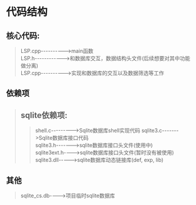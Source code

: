 # 代码结构

## 核心代码:

> LSP.cpp---------->main函数  
> LSP.h------------>和数据库交互，数据结构头文件(后续想要对其中功能做分离)   
> LSP.cpp---------->实现和数据库的交互以及数据筛选等工作  



## 依赖项

> ## sqlite依赖项:
> > shell.c--------->Sqlite数据库shell实现代码 
> > sqlite3.c------->Sqlite数据库接口代码  
> > sqlite3.h------->sqlite数据库接口头文件(使用中)   
> > sqlite3ext.h---->sqlite数据库接口头文件(暂时没有被使用)  
> > sqlite3.dll----->sqlite数据库动态链接库(def, exp, lib)  



## 其他

> sqlite_cs.db---->项目临时sqlite数据库  

